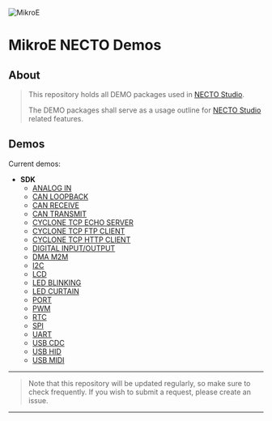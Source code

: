 ![MikroE](http://www.mikroe.com/img/designs/beta/logo_small.png)

# MikroE NECTO Demos

## About

> This repository holds all DEMO packages used in [NECTO Studio](https://www.mikroe.com/necto).
>
> The DEMO packages shall serve as a usage outline for [NECTO Studio](https://www.mikroe.com/necto) related features.

## Demos

Current demos:

+ **SDK**
  + [ANALOG IN](./demos/sdk/demoanalogin/Resources/DETAILS.md)
  + [CAN LOOPBACK](./demos/sdk/democanloopback/Resources/DETAILS.md)
  + [CAN RECEIVE](./demos/sdk/democanreceive/Resources/DETAILS.md)
  + [CAN TRANSMIT](./demos/sdk/democantransmit/Resources/DETAILS.md)
  + [CYCLONE TCP ECHO SERVER](./demos/sdk/democyclonetcpechoserver/Resources/DETAILS.md)
  + [CYCLONE TCP FTP CLIENT](./demos/sdk/democyclonetcpftpclient/Resources/DETAILS.md)
  + [CYCLONE TCP HTTP CLIENT](./demos/sdk/democyclonetcphttpclient/Resources/DETAILS.md)
  + [DIGITAL INPUT/OUTPUT](./demos/sdk/demodigitalinputoutput/Resources/DETAILS.md)
  + [DMA M2M](./demos/sdk/demodmam2m/Resources/DETAILS.md)
  + [I2C](./demos/sdk/demoi2c/Resources/DETAILS.md)
  + [LCD](./demos/sdk/demolcd/Resources/DETAILS.md)
  + [LED BLINKING](./demos/sdk/demoledblinking/Resources/DETAILS.md)
  + [LED CURTAIN](./demos/sdk/demoledcurtain/Resources/DETAILS.md)
  + [PORT](./demos/sdk/demoport/Resources/DETAILS.md)
  + [PWM](./demos/sdk/demopwm/Resources/DETAILS.md)
  + [RTC](./demos/sdk/demortc/Resources/DETAILS.md)
  + [SPI](./demos/sdk/demospi/Resources/DETAILS.md)
  + [UART](./demos/sdk/demouart/Resources/DETAILS.md)
  + [USB CDC](./demos/sdk/demousbcdc/Resources/DETAILS.md)
  + [USB HID](./demos/sdk/demousbhid/Resources/DETAILS.md)
  + [USB MIDI](./demos/sdk/demousbmidi/Resources/DETAILS.md)

---

> Note that this repository will be updated regularly, so make sure to check frequently.
> If you wish to submit a request, please create an issue.

---
